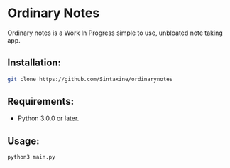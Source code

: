 # Ordinary Notes

Ordinary notes is a Work In Progress simple to use, unbloated note taking app.

## Installation:

```bash
git clone https://github.com/Sintaxine/ordinarynotes
```

## Requirements:

- Python 3.0.0 or later.

## Usage:

```bash
python3 main.py
```
